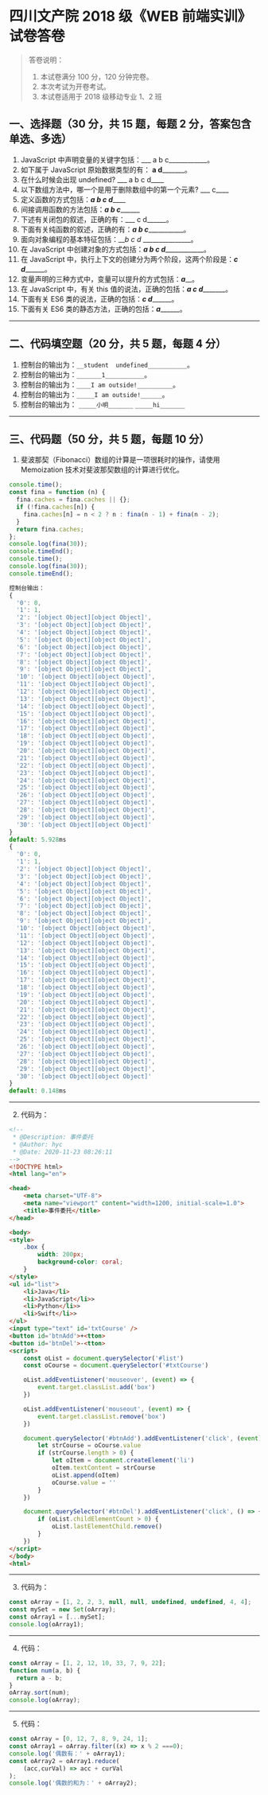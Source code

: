 # 四川文产院 2018 级《WEB 前端实训》试卷答卷

> 答卷说明：
> 1. 本试卷满分 100 分，120 分钟完卷。
> 2. 本次考试为开卷考试。
> 3. 本试卷适用于 2018 级移动专业 1、2 班

## 一、选择题（30 分，共 15 题，每题 2 分，答案包含单选、多选）

1. JavaScript 中声明变量的关键字包括：___  a b c____________。
2. 如下属于 JavaScript 原始数据类型的有： __a d_________。
3. 在什么时候会出现 undefined?  ___  a b c d____
4. 以下数组方法中，哪一个是用于删除数组中的第一个元素?  ___ c____
5. 定义函数的方式包括：___a b c d_______
6. 间接调用函数的方法包括：___a b c_________
7. 下述有关闭包的叙述，正确的有：___ c d______。
8. 下面有关纯函数的叙述，正确的有：___a b c______________。
9. 面向对象编程的基本特征包括：___b c d_ _______________。
10. 在 JavaScript 中创建对象的方式包括：___a b c d_______________。
11. 在 JavaScript 中，执行上下文的创建分为两个阶段，这两个阶段是：___c d_________。
12. 变量声明的三种方式中，变量可以提升的方式包括：___a_____。
13. 在 JavaScript 中，有关 this 值的说法，正确的包括：___a c d__________。
14. 下面有关 ES6 类的说法，正确的包括：___c d_________。
15. 下面有关 ES6 类的静态方法，正确的包括：___a_________。

------

## 二、代码填空题（20 分，共 5 题，每题 4 分）

1. 控制台的输出为：`__student  undefined___________`。
2. 控制台的输出为：`_______1___________`。
3. 控制台的输出为：`____I am outside!__________`。
4. 控制台的输出为：`_____I am outside!______`。
5. 控制台的输出为：
    `_____小明_______`
    `_____hi_______`
-------

## 三、代码题（50 分，共 5 题，每题 10 分）

1. 斐波那契（Fibonacci）数组的计算是一项很耗时的操作，请使用 Memoization 技术对斐波那契数组的计算进行优化。

```js
console.time();
const fina = function (n) {
  fina.caches = fina.caches || {};
  if (!fina.caches[n]) {
    fina.caches[n] = n < 2 ? n : fina(n - 1) + fina(n - 2);
  }
  return fina.caches;
};
console.log(fina(30));
console.timeEnd();
console.time();
console.log(fina(30));
console.timeEnd();

控制台输出：
{
  '0': 0,
  '1': 1,
  '2': '[object Object][object Object]',
  '3': '[object Object][object Object]',
  '4': '[object Object][object Object]',
  '5': '[object Object][object Object]',
  '6': '[object Object][object Object]',
  '7': '[object Object][object Object]',
  '8': '[object Object][object Object]',
  '9': '[object Object][object Object]',
  '10': '[object Object][object Object]',
  '11': '[object Object][object Object]',
  '12': '[object Object][object Object]',
  '13': '[object Object][object Object]',
  '14': '[object Object][object Object]',
  '15': '[object Object][object Object]',
  '16': '[object Object][object Object]',
  '17': '[object Object][object Object]',
  '18': '[object Object][object Object]',
  '19': '[object Object][object Object]',
  '20': '[object Object][object Object]',
  '21': '[object Object][object Object]',
  '22': '[object Object][object Object]',
  '23': '[object Object][object Object]',
  '24': '[object Object][object Object]',
  '25': '[object Object][object Object]',
  '26': '[object Object][object Object]',
  '27': '[object Object][object Object]',
  '28': '[object Object][object Object]',
  '29': '[object Object][object Object]',
  '30': '[object Object][object Object]'
}
default: 5.928ms
{
  '0': 0,
  '1': 1,
  '2': '[object Object][object Object]',
  '3': '[object Object][object Object]',
  '4': '[object Object][object Object]',
  '5': '[object Object][object Object]',
  '6': '[object Object][object Object]',
  '7': '[object Object][object Object]',
  '8': '[object Object][object Object]',
  '9': '[object Object][object Object]',
  '10': '[object Object][object Object]',
  '11': '[object Object][object Object]',
  '12': '[object Object][object Object]',
  '13': '[object Object][object Object]',
  '14': '[object Object][object Object]',
  '15': '[object Object][object Object]',
  '16': '[object Object][object Object]',
  '17': '[object Object][object Object]',
  '18': '[object Object][object Object]',
  '19': '[object Object][object Object]',
  '20': '[object Object][object Object]',
  '21': '[object Object][object Object]',
  '22': '[object Object][object Object]',
  '23': '[object Object][object Object]',
  '24': '[object Object][object Object]',
  '25': '[object Object][object Object]',
  '26': '[object Object][object Object]',
  '27': '[object Object][object Object]',
  '28': '[object Object][object Object]',
  '29': '[object Object][object Object]',
  '30': '[object Object][object Object]'
}
default: 0.148ms

```

-------

2. 代码为：

```html
<!--
 * @Description: 事件委托
 * @Author: hyc
 * @Date: 2020-11-23 08:26:11
-->
<!DOCTYPE html>
<html lang="en">

<head>
    <meta charset="UTF-8">
    <meta name="viewport" content="width=1200, initial-scale=1.0">
    <title>事件委托</title>
</head>

<body>
<style>
    .box {
        width: 200px;
        background-color: coral;
    }
</style>
<ul id="list">
    <li>Java</li>
    <li>JavaScript</li>>
    <li>Python</li>>
    <li>Swift</li>>
</ul>
<input type="text" id='txtCourse' />
<button id='btnAdd'>+<tton>
<button id='btnDel'>-<tton>
<script>
    const oList = document.querySelector('#list')
    const oCourse = document.querySelector('#txtCourse')

    oList.addEventListener('mouseover', (event) => {
        event.target.classList.add('box')
    })

    oList.addEventListener('mouseout', (event) => {
        event.target.classList.remove('box')
    })

    document.querySelector('#btnAdd').addEventListener('click', (event) => {
        let strCourse = oCourse.value
        if (strCourse.length > 0) {
            let oItem = document.createElement('li')
            oItem.textContent = strCourse
            oList.append(oItem)
            oCourse.value = ''
        }
    })

    document.querySelector('#btnDel').addEventListener('click', () => {
        if (oList.childElementCount > 0) {
            oList.lastElementChild.remove()
        }
    })
</script>
</body>
<html>
```

-------

3. 代码为：

```js
const oArray = [1, 2, 2, 3, null, null, undefined, undefined, 4, 4];
const mySet = new Set(oArray);   
const oArray1 = [...mySet];
console.log(oArray1);
```

-------

4. 代码：

```js
const oArray = [1, 2, 12, 10, 33, 7, 9, 22];
function num(a, b) {
  return a - b;
}
oArray.sort(num);   
console.log(oArray);
```

-------

5. 代码：

```js
const oArray = [0, 12, 7, 8, 9, 24, 1];
const oArray1 = oArray.filter((x) => x % 2 ===0);
console.log('偶数有：' + oArray1);
const oArray2 = oArray1.reduce(
    (acc,curVal) => acc + curVal
);
console.log('偶数的和为：' + oArray2);
```







​        
